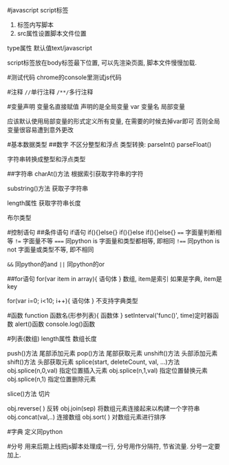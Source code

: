 #javascript
script标签
1. 标签内写脚本
2. src属性设置脚本文件位置

type属性
默认值text/javascript

script标签放在body标签最下位置, 可以先渲染页面, 脚本文件慢慢加载.


#测试代码
chrome的console里测试js代码

#注释
`//`单行注释
`/**/`多行注释

#变量声明
变量名直接赋值 声明的是全局变量
var 变量名 局部变量

应该默认使用局部变量的形式定义所有变量, 在需要的时候去掉var即可
否则全局变量很容易遭到意外更改

#基本数据类型
##数字
不区分整型和浮点
类型转换:
parseInt()
parseFloat()

字符串转换成整型和浮点类型

##字符串
charAt()方法
根据索引获取字符串的字符

substring()方法
获取子字符串

length属性
获取字符串长度



布尔类型

#控制语句
##条件语句
if语句
if(){}else{}
if(){}else if(){}else{}
`==`  字面量判断相等
`!=`  字面量不等
`===` 同python is 字面量和类型都相等, 即相同
`!==` 同python is not 字面量或类型不等, 即不相同

`&&`  同python的and
`||`  同python的or


##for语句
for(var item in array){
  语句体
}
数组, item是索引
如果是字典, item是key

for(var i=0; i<10; i++){
  语句体
}
不支持字典类型

#函数
function 函数名(形参列表){
  函数体
}
setInterval('func()', time)定时器函数
alert()函数
console.log()函数

#列表(数组)
length属性
数组长度

push()方法
尾部添加元素
pop()方法
尾部获取元素
unshift()方法
头部添加元素
shift()方法
头部获取元素
splice(start, deleteCount, val, ...)方法
obj.splice(n,0,val) 指定位置插入元素
obj.splice(n,1,val) 指定位置替换元素
obj.splice(n,1)     指定位置删除元素

slice()方法
切片

obj.reverse( )      反转
obj.join(sep)       将数组元素连接起来以构建一个字符串
obj.concat(val,..)  连接数组
obj.sort( )         对数组元素进行排序

#字典
定义同python

#分号
用来后期上线把js脚本处理成一行, 分号用作分隔符, 节省流量.
分号一定要加上.
